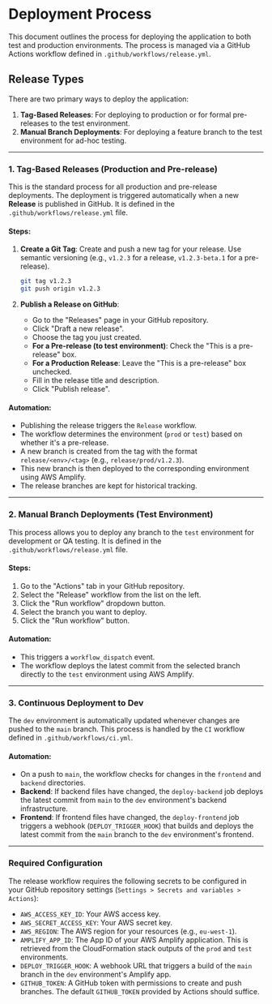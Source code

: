 # Deployment Process

This document outlines the process for deploying the application to both test and production environments. The process is managed via a GitHub Actions workflow defined in `.github/workflows/release.yml`.

## Release Types

There are two primary ways to deploy the application:

1.  **Tag-Based Releases**: For deploying to production or for formal pre-releases to the test environment.
2.  **Manual Branch Deployments**: For deploying a feature branch to the test environment for ad-hoc testing.

---

### 1. Tag-Based Releases (Production and Pre-release)

This is the standard process for all production and pre-release deployments. The deployment is triggered automatically when a new **Release** is published in GitHub. It is defined in the `.github/workflows/release.yml` file.

#### Steps:

1.  **Create a Git Tag**: Create and push a new tag for your release. Use semantic versioning (e.g., `v1.2.3` for a release, `v1.2.3-beta.1` for a pre-release).
    ```bash
    git tag v1.2.3
    git push origin v1.2.3
    ```

2.  **Publish a Release on GitHub**:
    *   Go to the "Releases" page in your GitHub repository.
    *   Click "Draft a new release".
    *   Choose the tag you just created.
    *   **For a Pre-release (to test environment)**: Check the "This is a pre-release" box.
    *   **For a Production Release**: Leave the "This is a pre-release" box unchecked.
    *   Fill in the release title and description.
    *   Click "Publish release".

#### Automation:

-   Publishing the release triggers the `Release` workflow.
-   The workflow determines the environment (`prod` or `test`) based on whether it's a pre-release.
-   A new branch is created from the tag with the format `release/<env>/<tag>` (e.g., `release/prod/v1.2.3`).
-   This new branch is then deployed to the corresponding environment using AWS Amplify.
-   The release branches are kept for historical tracking.

---

### 2. Manual Branch Deployments (Test Environment)

This process allows you to deploy any branch to the `test` environment for development or QA testing. It is defined in the `.github/workflows/release.yml` file.

#### Steps:

1.  Go to the "Actions" tab in your GitHub repository.
2.  Select the "Release" workflow from the list on the left.
3.  Click the "Run workflow" dropdown button.
4.  Select the branch you want to deploy.
5.  Click the "Run workflow" button.

#### Automation:

-   This triggers a `workflow_dispatch` event.
-   The workflow deploys the latest commit from the selected branch directly to the `test` environment using AWS Amplify.

---

### 3. Continuous Deployment to Dev

The `dev` environment is automatically updated whenever changes are pushed to the `main` branch. This process is handled by the `CI` workflow defined in `.github/workflows/ci.yml`.

#### Automation:

-   On a push to `main`, the workflow checks for changes in the `frontend` and `backend` directories.
-   **Backend**: If backend files have changed, the `deploy-backend` job deploys the latest commit from `main` to the `dev` environment's backend infrastructure.
-   **Frontend**: If frontend files have changed, the `deploy-frontend` job triggers a webhook (`DEPLOY_TRIGGER_HOOK`) that builds and deploys the latest commit from the `main` branch to the `dev` environment's frontend.

---

### Required Configuration

The release workflow requires the following secrets to be configured in your GitHub repository settings (`Settings > Secrets and variables > Actions`):

-   `AWS_ACCESS_KEY_ID`: Your AWS access key.
-   `AWS_SECRET_ACCESS_KEY`: Your AWS secret key.
-   `AWS_REGION`: The AWS region for your resources (e.g., `eu-west-1`).
-   `AMPLIFY_APP_ID`: The App ID of your AWS Amplify application. This is retrieved from the CloudFormation stack outputs of the `prod` and `test` environments.
-   `DEPLOY_TRIGGER_HOOK`: A webhook URL that triggers a build of the `main` branch in the `dev` environment's Amplify app.
-   `GITHUB_TOKEN`: A GitHub token with permissions to create and push branches. The default `GITHUB_TOKEN` provided by Actions should suffice.
